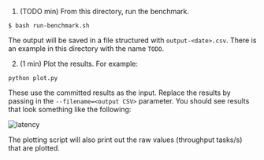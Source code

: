 1. (TODO min) From this directory, run the benchmark.
```
$ bash run-benchmark.sh
```
The output will be saved in a file structured with `output-<date>.csv`. There is an example in this directory with the name `TODO`.

2. (1 min) Plot the results. For example:
```
python plot.py
```
These use the committed results as the input. Replace the results by passing in the `--filename=<output CSV>` parameter.
You should see results that look something like the following:

![latency](latency.png)

The plotting script will also print out the raw values (throughput tasks/s) that are plotted.
